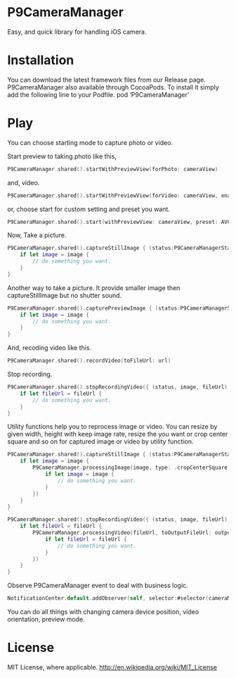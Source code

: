 P9CameraManager
============

Easy, and quick library for handling iOS camera.

# Installation

You can download the latest framework files from our Release page.
P9CameraManager also available through CocoaPods. To install it simply add the following line to your Podfile.
pod ‘P9CameraManager’

# Play

You can choose starting mode to capture photo or video.

Start preview to taking photo like this,

```swift
P9CameraManager.shared().startWithPreviewView(forPhoto: cameraView)
```

and, video.

```swift
P9CameraManager.shared().startWithPreviewView(forVideo: cameraView, enableAudio: false)
```

or, choose start for custom setting and preset you want.

```swift
P9CameraManager.shared().start(withPreviewView: cameraView, preset: AVCaptureSessionPreset3840x2160, enableVideo: true, enableAudio: false)
```

Now, Take a picture.

```swift
P9CameraManager.shared().captureStillImage { (status:P9CameraManagerStatus, image:UIImage?, fileUrl:URL?) in
    if let image = image {
        // do something you want.
    }
}
```

Another way to take a picture. It provide smaller image then captureStillImage but no shutter sound.

```swift
P9CameraManager.shared().capturePreviewImage { (status:P9CameraManagerStatus, image:UIImage?, fileUrl:URL?) in
    if let image = image {
        // do something you want.
    }
}
```

And, recoding video like this.

```swift
P9CameraManager.shared().recordVideo(toFileUrl: url)
```

Stop recording.

```swift
P9CameraManager.shared().stopRecordingVideo({ (status, image, fileUrl) in
    if let fileUrl = fileUrl {
        // do something you want.
    }
}
```

Utility functions help you to reprocess image or video.
You can resize by given width, height with keep image rate, resize the you want or crop center square and so on for captured image or video by utility function.

```swift
P9CameraManager.shared().captureStillImage { (status:P9CameraManagerStatus, image:UIImage?, fileUrl:URL?) in
    if let image = image {
        P9CameraManager.processingImage(image, type: .cropCenterSquare, referenceSize: .zero, completion: { (status, image, fileUrl) in
            if let image = image {
                // do something you want.
            }
        })
    }
}

P9CameraManager.shared().stopRecordingVideo({ (status, image, fileUrl) in
    if let fileUrl = fileUrl {
        P9CameraManager.processingVideo(fileUrl, toOutputFileUrl: outputFileUrl, type: .cropCenterSquare, referenceSize: .zero, preset: AVAssetExportPresetHighestQuality, completion: { (status, image, fileUrl) in
            if let fileUrl = fileUrl {
                // do something you want.
            }
        })
    }
}
```

Observe P9CameraManager event to deal with business logic.

```swift
NotificationCenter.default.addObserver(self, selector:#selector(cameraManagerReport), name:NSNotification.Name(rawValue: P9CameraManagerNotification), object:nil)
```

You can do all things with changing camera device position, video orientation, preview mode.

# License

MIT License, where applicable. http://en.wikipedia.org/wiki/MIT_License
